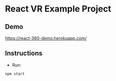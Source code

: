 # React VR Example Project

## Demo

https://react-360-demo.herokuapp.com/

## Instructions

- Run:
```sh
npm start
```
